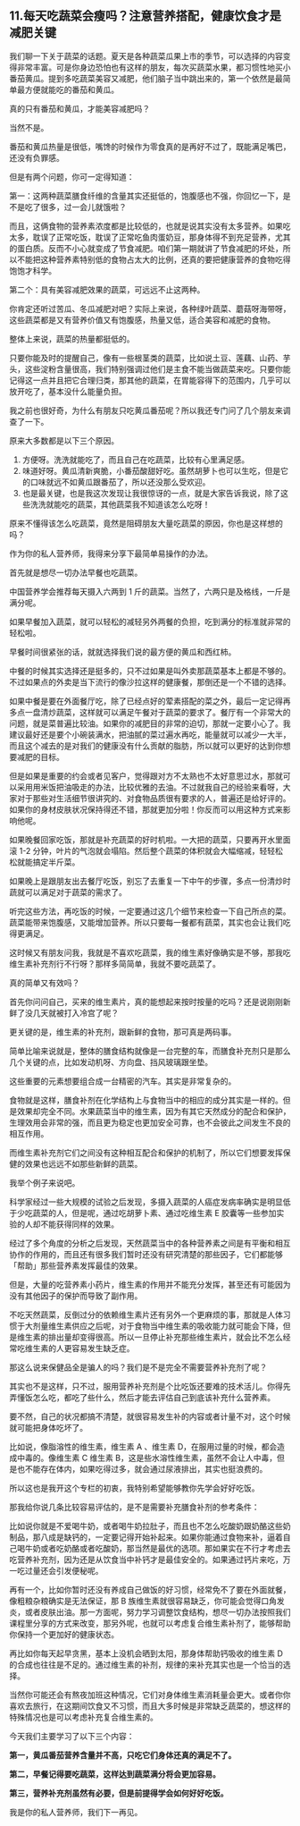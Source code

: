 ## 11.每天吃蔬菜会瘦吗？注意营养搭配，健康饮食才是减肥关键
我们聊一下关于蔬菜的话题。夏天是各种蔬菜瓜果上市的季节，可以选择的内容变得非常丰富。可是你身边恐怕也有这样的朋友，每次买蔬菜水果，都习惯性地买小番茄黄瓜。提到多吃蔬菜美容又减肥，他们脑子当中跳出来的，第一个依然是最简单最方便就能吃的番茄和黄瓜。


真的只有番茄和黄瓜，才能美容减肥吗？


当然不是。


番茄和黄瓜热量是很低，嘴馋的时候作为零食真的是再好不过了，既能满足嘴巴，还没有负罪感。


但是有两个问题，你可一定得知道：


第一：这两种蔬菜膳食纤维的含量其实还挺低的，饱腹感也不强，你回忆一下，是不是吃了很多，过一会儿就饿啦？


而且，这俩食物的营养素浓度都是比较低的，也就是说其实没有太多营养。如果吃太多，耽误了正常吃饭，耽误了正常吃鱼肉蛋奶豆，那身体得不到充足营养，尤其的蛋白质。反而不小心就变成了节食减肥。咱们第一期就讲了节食减肥的坏处，所以不能把这种营养素特别低的食物占太大的比例，还真的要把健康营养的食物吃得饱饱才科学。


第二个：具有美容减肥效果的蔬菜，可远远不止这两种。


你肯定还听过苦瓜、冬瓜减肥对吧？实际上来说，各种绿叶蔬菜、蘑菇呀海带呀，这些蔬菜都是又有营养价值又有饱腹感，热量又低，适合美容和减肥的食物。


整体上来说，蔬菜的热量都挺低的。


只要你能及时的提醒自己，像有一些根茎类的蔬菜，比如说土豆、莲藕、山药、芋头，这些淀粉含量很高，我们特别强调过他们是主食不能当做蔬菜来吃。只要你能记得这一点并且把它合理归类，那其他的蔬菜，在胃能容得下的范围内，几乎可以放开吃了，基本没什么能量负担。


我之前也很好奇，为什么有朋友只吃黄瓜番茄呢？所以我还专门问了几个朋友来调查了一下。


原来大多数都是以下三个原因。


1. 方便呀。洗洗就能吃了，而且自己在吃蔬菜，比较有心里满足感。
2. 味道好呀。黄瓜清新爽脆，小番茄酸甜好吃。虽然胡萝卜也可以生吃，但是它的口味就远不如黄瓜跟番茄了，所以还没那么受欢迎。
3. 也是最关键，也是我这次发现让我很惊讶的一点，就是大家告诉我说，除了这些洗洗就能吃的蔬菜，其他蔬菜我不知道该怎么吃呀！

原来不懂得该怎么吃蔬菜，竟然是阻碍朋友大量吃蔬菜的原因，你也是这样想的吗？


作为你的私人营养师，我得来分享下最简单易操作的办法。


首先就是想尽一切办法早餐也吃蔬菜。


中国营养学会推荐每天摄入六两到 1 斤的蔬菜。当然了，六两只是及格线，一斤是满分呢。


如果早餐加入蔬菜，就可以轻松的减轻另外两餐的负担，吃到满分的标准就非常的轻松啦。


早餐时间很紧张的话，就就选择我们说的最方便的黄瓜和西红柿。


中餐的时候其实选择还是挺多的，只不过如果是叫外卖那蔬菜基本上都是不够的。不过如果点的外卖是当下流行的像沙拉这样的健康餐，那倒还是一个不错的选择。


如果中餐是要在外面餐厅吃，除了已经点好的荤素搭配的菜之外，最后一定记得再多点一盘清炒蔬菜，这样就可以满足午餐对于蔬菜的要求了。餐厅有一个非常大的问题，就是菜普遍比较油。如果你的减肥目的非常的迫切，那就一定要小心了。我建议最好还是要个小碗装满水，把油腻的菜过遍水再吃，能量就可以减少一大半，而且这个减去的是对我们的健康没有什么贡献的脂肪，所以就可以更好的达到你想要减肥的目标。


但是如果是重要的约会或者见客户，觉得跟对方不太熟也不太好意思过水，那就可以采用用米饭把油吸走的办法，比较优雅的去油。不过就我自己的经验来看呀，大家对于那些对生活细节很讲究的、对食物品质很有要求的人，普遍还是给好评的。如果你的身材皮肤状况保持得还不错，那就更加分啦！你反而可以用这种方式来影响他呢。


如果晚餐回家吃饭，那就是补充蔬菜的好时机啦。一大把的蔬菜，只要再开水里面滚 1-2 分钟，叶片的气泡就会塌陷。然后整个蔬菜的体积就会大幅缩减，轻轻松松就能搞定半斤菜。


如果晚上是跟朋友出去餐厅吃饭，别忘了去重复一下中午的步骤，多点一份清炒时蔬就可以满足对于蔬菜的需求了。


听完这些方法，再吃饭的时候，一定要通过这几个细节来检查一下自己所点的菜。蔬菜能带来饱腹感，又能增加营养。所以只要每一餐都有蔬菜，其实也会让我们吃得更满足。


这时候又有朋友问我，我就是不喜欢吃蔬菜，我的维生素好像确实是不够，那我吃维生素补充剂行不行呀？那样多简简单，我就不要吃蔬菜了。


真的简单又有效吗？


首先你问问自己，买来的维生素片，真的能想起来按时按量的吃吗？还是说刚刚新鲜了没几天就被打入冷宫了呢？


更关键的是，维生素的补充剂，跟新鲜的食物，那可真是两码事。


简单比喻来说就是，整体的膳食结构就像是一台完整的车，而膳食补充剂只是那么几个关键的点，比如发动机呀、方向盘、挡风玻璃跟坐垫。


这些重要的元素想要组合成一台精密的汽车。其实是非常复杂的。


食物就是这样，膳食补剂在化学结构上与食物当中的相应的成分其实是一样的。但是效果却完全不同。水果蔬菜当中的维生素，因为有其它天然成分的配合和保护，生理效用会非常的强，而且更为稳定也更加安全可靠，也不会彼此之间发生不良的相互作用。


而维生素补充剂它们之间没有这种相互配合和保护的机制了，所以它们想要发挥保健的效果也远远不如那些新鲜的蔬菜。


我举个例子来说吧。


科学家经过一些大规模的试验之后发现，多摄入蔬菜的人癌症发病率确实是明显低于少吃蔬菜的人，但是呢，通过吃胡萝卜素、通过吃维生素 E 胶囊等一些参加实验的人却不能获得同样的效果。


经过了多个角度的分析之后发现，天然蔬菜当中的各种营养素之间是有平衡和相互协作的作用的，而且还有很多我们暂时还没有研究清楚的那些因子，它们都能够「帮助」那些营养素发挥最佳的效果。


但是，大量的吃营养素小药片，维生素的作用并不能充分发挥，甚至还有可能因为没有其他因子的保护而导致了副作用。


不吃天然蔬菜，反倒过分的依赖维生素片还有另外一个更麻烦的事，那就是人体习惯于大剂量维生素供应之后呢，对于食物当中维生素的吸收能力就可能会下降，但是维生素的排出量却变得很高。所以一旦停止补充那些维生素片，就会比不怎么经常吃维生素的人更容易发生缺乏症。


那这么说来保健品全是骗人的吗？我们是不是完全不需要营养补充剂了呢？


其实也不是这样，只不过，服用营养补充剂是个比吃饭还要难的技术活儿。你得先弄懂饭怎么吃，都吃了些什么，然后才能去评估自己到底该补充什么营养素。


要不然，自己的状况都搞不清楚，就很容易发生补的内容或者计量不对，这个时候就可能把身体吃坏了。


比如说，像脂溶性的维生素，维生素 A 、维生素 D，在服用过量的时候，都会造成中毒的。像维生素 C 维生素 B，这是些水溶性维生素，虽然不会让人中毒，但是也不能存在体内，如果吃得过多，就会通过尿液排出，其实也挺浪费的。


所以这也是我开这个专栏的初衷，我特别希望能够教你先学会好好吃饭。


那我给你说几条比较容易评估的，是不是需要补充膳食补剂的参考条件：


比如说你就是不爱喝牛奶，或者喝牛奶拉肚子，而且也不怎么吃酸奶跟奶酪这些奶制品，那八成是缺钙的，一定要记得开始补起来。如果你能通过食物来补，逼着自己喝牛奶或者吃奶酪或者吃酸奶，那当然是最优的选项。那如果实在不行才考虑去吃营养补充剂，因为还是从饮食当中补钙才是最佳安全的。如果通过钙片来吃，万一吃过量还会引发便秘呢。


再有一个，比如你暂时还没有养成自己做饭的好习惯，经常免不了要在外面就餐，像粗粮杂粮确实是无法保证，那 B 族维生素就很容易缺乏，你可能会觉得口角发炎，或者皮肤出油。那一方面呢，努力学习调整饮食结构，想尽一切办法按照我们课程里分享的方式来改变，那另外呢，也就可以考虑复合维生素补剂了，能够帮助你保持一个更加好的健康状态。


再比如你每天起早贪黑，基本上没机会晒到太阳，那身体帮助钙吸收的维生素 D 的合成也往往是不足的。通过维生素的补剂，规律的来补充其实也是一个恰当的选择。


当然你可能还会有熬夜加班这种情况，它们对身体维生素消耗量会更大。或者你你喜欢去旅行，在这期间饮食又不习惯，而且大多时候是非常缺乏蔬菜的，想这样的特殊情况也是可以考虑补充复合维生素的。


今天我们主要学习了以下三个内容：


**第一，黄瓜番茄营养含量并不高，只吃它们身体还真的满足不了。**


**第二，早餐记得要吃蔬菜，这样达到蔬菜满分将会更加容易。**


**第三，营养补充剂虽然有必要，但是前提得学会如何好好吃饭。**


我是你的私人营养师，我们下一再见。

